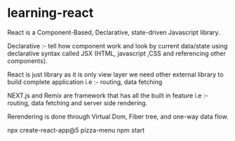 # learning-react

React is a Component-Based, Declarative, state-driven Javascript library.

Declarative :- tell how component work and look by current data/state using declarative syntax called JSX (HTML, javascript ,CSS and referencing other components).

React is just library as it is only view layer we need other external library to build complete application i.e :- routing, data fetching

NEXT.js and Remix are framework that has all the built in feature i.e :- routing, data fetching and server side rendering.

Rerendering is done through Virtual Dom, Fiber tree, and one-way data flow.

npx create-react-app@5 pizza-menu
npm start
